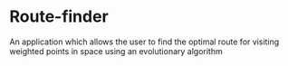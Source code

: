 # Route-finder
An application which allows the user to find the optimal route for visiting weighted points in space using an evolutionary algorithm
